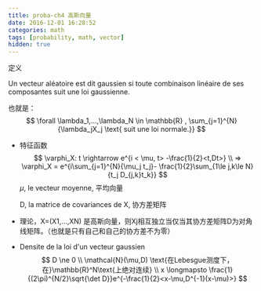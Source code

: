 ```yaml
---
title: proba-ch4 高斯向量
date: 2016-12-01 16:28:52
categories: math
tags: [probability, math, vector]
hidden: true
---
```


定义

Un vecteur aléatoire est dit gaussien si toute combinaison linéaire de ses composantes suit une loi gaussienne.

也就是：
$$
\forall \lambda_1,...,\lambda_N \in \mathbb{R} , \sum_{j=1}^{N}{\lambda_jX_j \text{ suit une loi normale.}}
$$

- 特征函数
  $$
  \varphi_X: t \rightarrow e^{i < \mu, t> -\frac{1}{2}<t,Dt>} \\
  => \varphi_X = e^{i\sum_{j=1}^{N}{\mu_j t_j}- \frac{1}{2}\sum_{1\le j,k\le N}{t_j D_{j,k}t_k}}
  $$
  $\mu$, le vecteur moyenne, 平均向量

  D, la matrice de covariances de X, 协方差矩阵

- 理论，X=(X1,…,XN) 是高斯向量，则Xj相互独立当仅当其协方差矩阵D为对角线矩阵。（也就是只有自己和自己的协方差不为零）

- Densite de la loi d'un vecteur gaussien
  $$
  D \ne 0 \\
  \mathcal{N}(\mu,D) \text{在Lebesgue测度下，在}\mathbb{R}^N\text{上绝对连续} \\
  x \longmapsto \frac{1}{(2\pi)^{N/2}\sqrt{\det D}}e^{-\frac{1}{2}<x-\mu,D^{-1}(x-\mu)>}
  $$

